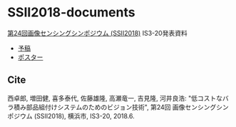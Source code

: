 # SSII2018-documents

[第24回画像センシングシンポジウム (SSII2018)](https://confit.atlas.jp/guide/event/ssii2018/top)
IS3-20発表資料

 * [予稿](./proceedings.pdf)
 * [ポスター](./poster.pdf)

## Cite

西卓郎, 増田健, 喜多泰代, 佐藤雄隆, 高瀬竜一, 吉見隆, 河井良浩: "低コストなバラ積み部品組付けシステムのためのビジョン技術", 第24回 画像センシングシンポジウム (SSII2018), 横浜市, IS3-20, 2018.6.
